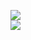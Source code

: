 [![](https://img.shields.io/badge/Made%20With-Github%20Spray-lightgrey.svg?style=for-the-badge&logo=github)](https://github.com/Annihil/github-spray#8172)  
[![](https://i.imgur.com/2DrTn0Z.gif)](https://github.com/Annihil/github-spray)